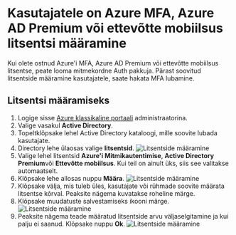 <properties
    pageTitle="Litsentside määramine Azure MFA jaoks | Microsoft Azure'i"
    description="Saate teada, kuidas määrata kasutajalitsentside Microsoft Azure'i Mitmikautentimise jaoks."
    services="multi-factor-authentication"
    documentationCenter=""
    authors="kgremban"
    manager="femila"
    editor="yossib"/>

<tags
    ms.service="multi-factor-authentication"
    ms.workload="identity"
    ms.tgt_pltfrm="na"
    ms.devlang="na"
    ms.topic="get-started-article"
    ms.date="10/17/2016"
    ms.author="kgremban"/>

# <a name="assigning-an-azure-mfa-azure-ad-premium-or-enterprise-mobility-license-to-users"></a>Kasutajatele on Azure MFA, Azure AD Premium või ettevõtte mobiilsus litsentsi määramine

Kui olete ostnud Azure'i MFA, Azure AD Premium või ettevõtte mobiilsus litsentse, peate looma mitmekordne Auth pakkuja. Pärast soovitud litsentside määramine kasutajatele, saate hakata MFA lubamine.

## <a name="to-assign-a-license"></a>Litsentsi määramiseks

1. Logige sisse [Azure klassikaline portaali](https://manage.windowsazure.com) administraatorina.
2. Valige vasakul **Active Directory**.
3. Topeltklõpsake lehel Active Directory kataloogi, mille soovite lubada kasutajate.
4. Directory lehe ülaosas valige **litsentsid**.
![Litsentside määramine](./media/multi-factor-authentication-get-started-assign-licenses/assign1.png)
5. Valige lehel litsentsid **Azure'i Mitmikautentimise**, **Active Directory Premium**või **Ettevõtte mobiilsus**.  Kui teil on ainult üks, siis see valitakse automaatselt.
6. Klõpsake lehe allosas nuppu **Määra**.
![Litsentside määramine](./media/multi-factor-authentication-get-started-assign-licenses/assign3.png)
6. Klõpsake välja, mis tuleb üles, kasutajate või rühmade soovite määrata litsentse kõrval.  Peaksite nägema kuvatakse roheline märge.
7. Klõpsake muudatuste salvestamiseks ikooni märge.
![Litsentside määramine](./media/multi-factor-authentication-get-started-assign-licenses/assign4.png)
8. Peaksite nägema teade määratud litsentside arvu väljaselgitamine ja kui palju ei saanud.  Klõpsake nuppu **Ok**.
![Litsentside määramine](./media/multi-factor-authentication-get-started-assign-licenses/assign5.png)
